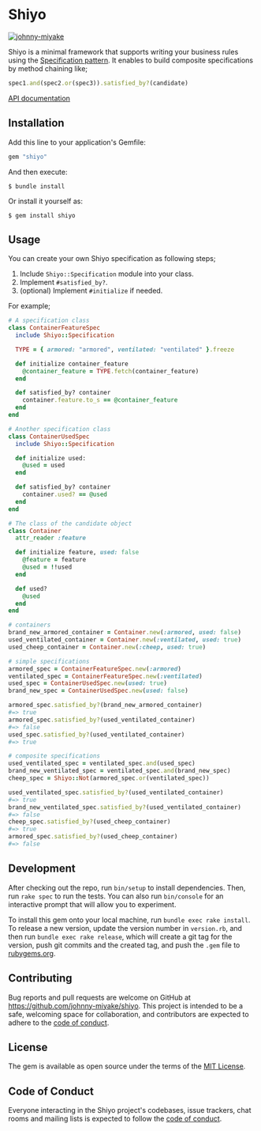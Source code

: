 # Shiyo
[![johnny-miyake](https://circleci.com/gh/johnny-miyake/shiyo.svg?style=svg)](https://github.com/johnny-miyake/shiyo)

Shiyo is a minimal framework that supports writing your business rules using the [Specification pattern](https://en.wikipedia.org/wiki/Specification_pattern).
It enables to build composite specifications by method chaining like;
```ruby
spec1.and(spec2.or(spec3)).satisfied_by?(candidate)
```

[API documentation](https://www.rubydoc.info/gems/shiyo)

## Installation

Add this line to your application's Gemfile:

```ruby
gem "shiyo"
```

And then execute:

    $ bundle install

Or install it yourself as:

    $ gem install shiyo

## Usage
You can create your own Shiyo specification as following steps;
1. Include `Shiyo::Specification` module into your class.
2. Implement `#satisfied_by?`.
3. (optional) Implement `#initialize` if needed.

For example;
```ruby
# A specification class
class ContainerFeatureSpec
  include Shiyo::Specification

  TYPE = { armored: "armored", ventilated: "ventilated" }.freeze

  def initialize container_feature
    @container_feature = TYPE.fetch(container_feature)
  end

  def satisfied_by? container
    container.feature.to_s == @container_feature
  end
end

# Another specification class
class ContainerUsedSpec
  include Shiyo::Specification

  def initialize used:
    @used = used
  end

  def satisfied_by? container
    container.used? == @used
  end
end

# The class of the candidate object
class Container
  attr_reader :feature

  def initialize feature, used: false
    @feature = feature
    @used = !!used
  end

  def used?
    @used
  end
end

# containers
brand_new_armored_container = Container.new(:armored, used: false)
used_ventilated_container = Container.new(:ventilated, used: true)
used_cheep_container = Container.new(:cheep, used: true)

# simple specifications
armored_spec = ContainerFeatureSpec.new(:armored)
ventilated_spec = ContainerFeatureSpec.new(:ventilated)
used_spec = ContainerUsedSpec.new(used: true)
brand_new_spec = ContainerUsedSpec.new(used: false)

armored_spec.satisfied_by?(brand_new_armored_container)
#=> true
armored_spec.satisfied_by?(used_ventilated_container)
#=> false
used_spec.satisfied_by?(used_ventilated_container)
#=> true

# composite specifications
used_ventilated_spec = ventilated_spec.and(used_spec)
brand_new_ventilated_spec = ventilated_spec.and(brand_new_spec)
cheep_spec = Shiyo::Not(armored_spec.or(ventilated_spec))

used_ventilated_spec.satisfied_by?(used_ventilated_container)
#=> true
brand_new_ventilated_spec.satisfied_by?(used_ventilated_container)
#=> false
cheep_spec.satisfied_by?(used_cheep_container)
#=> true
armored_spec.satisfied_by?(used_cheep_container)
#=> false
```

## Development

After checking out the repo, run `bin/setup` to install dependencies. Then, run `rake spec` to run the tests. You can also run `bin/console` for an interactive prompt that will allow you to experiment.

To install this gem onto your local machine, run `bundle exec rake install`. To release a new version, update the version number in `version.rb`, and then run `bundle exec rake release`, which will create a git tag for the version, push git commits and the created tag, and push the `.gem` file to [rubygems.org](https://rubygems.org).

## Contributing

Bug reports and pull requests are welcome on GitHub at https://github.com/johnny-miyake/shiyo. This project is intended to be a safe, welcoming space for collaboration, and contributors are expected to adhere to the [code of conduct](https://github.com/johnny-miyake/shiyo/blob/master/CODE_OF_CONDUCT.md).

## License

The gem is available as open source under the terms of the [MIT License](https://opensource.org/licenses/MIT).

## Code of Conduct

Everyone interacting in the Shiyo project's codebases, issue trackers, chat rooms and mailing lists is expected to follow the [code of conduct](https://github.com/johnny-miyake/shiyo/blob/master/CODE_OF_CONDUCT.md).
